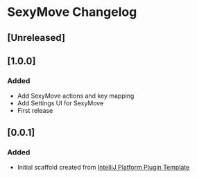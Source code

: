 <!-- Keep a Changelog guide -> https://keepachangelog.com -->

# SexyMove Changelog

## [Unreleased]

## [1.0.0]
### Added
- Add SexyMove actions and key mapping
- Add Settings UI for SexyMove
- First release

## [0.0.1]
### Added
- Initial scaffold created from [IntelliJ Platform Plugin Template](https://github.com/JetBrains/intellij-platform-plugin-template)
